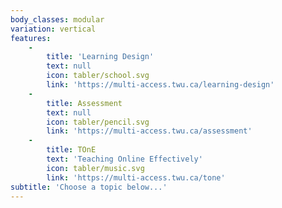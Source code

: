 ```yaml
---
body_classes: modular
variation: vertical
features:
    -
        title: 'Learning Design'
        text: null
        icon: tabler/school.svg
        link: 'https://multi-access.twu.ca/learning-design'
    -
        title: Assessment
        text: null
        icon: tabler/pencil.svg
        link: 'https://multi-access.twu.ca/assessment'
    -
        title: TOnE
        text: 'Teaching Online Effectively'
        icon: tabler/music.svg
        link: 'https://multi-access.twu.ca/tone'
subtitle: 'Choose a topic below...'
---
```


